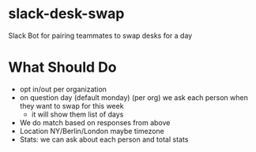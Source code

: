 # slack-desk-swap
Slack Bot for pairing teammates to swap desks for a day 


# What Should Do
- opt in/out per organization
- on question day (default monday) (per org) we ask each person when they want to swap for this week
  - it will show them list of days
- We do match based on responses from above 
- Location NY/Berlin/London maybe  timezone
- Stats: we can ask about each person and total stats
